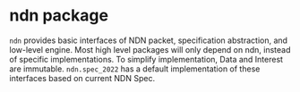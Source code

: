 # ndn package

`ndn` provides basic interfaces of NDN packet, specification abstraction, and low-level engine.
Most high level packages will only depend on ndn, instead of specific implementations.
To simplify implementation, Data and Interest are immutable.
`ndn.spec_2022` has a default implementation of these interfaces based on current NDN Spec.
